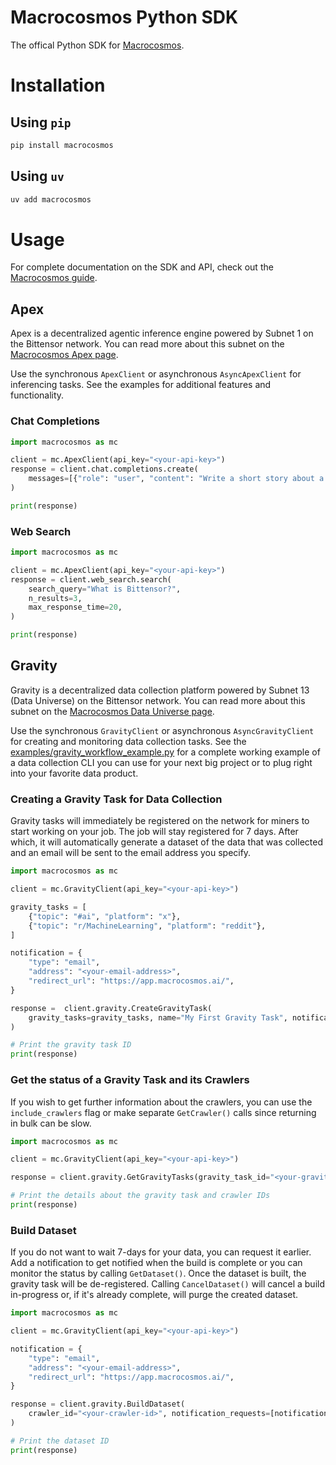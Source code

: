 # Macrocosmos Python SDK

The offical Python SDK for [Macrocosmos](https://www.macrocosmos.ai/).

# Installation

## Using `pip`
```bash
pip install macrocosmos
```

## Using `uv`
```bash
uv add macrocosmos
```

# Usage
For complete documentation on the SDK and API, check out the [Macrocosmos guide](https://guide.macrocosmos.ai/api-documentation/introduction).

## Apex
Apex is a decentralized agentic inference engine powered by Subnet 1 on the Bittensor network.  You can read more about this subnet on the [Macrocosmos Apex page](https://www.macrocosmos.ai/sn1).

Use the synchronous `ApexClient` or asynchronous `AsyncApexClient` for inferencing tasks. See the examples for additional features and functionality.

### Chat Completions
```py
import macrocosmos as mc

client = mc.ApexClient(api_key="<your-api-key>")
response = client.chat.completions.create(
    messages=[{"role": "user", "content": "Write a short story about a cosmonaut learning to paint."}],
)

print(response)
```

### Web Search
```py
import macrocosmos as mc

client = mc.ApexClient(api_key="<your-api-key>")
response = client.web_search.search(
    search_query="What is Bittensor?",
    n_results=3,
    max_response_time=20,
)

print(response)
```


## Gravity
Gravity is a decentralized data collection platform powered by Subnet 13 (Data Universe) on the Bittensor network.  You can read more about this subnet on the [Macrocosmos Data Universe page](https://www.macrocosmos.ai/sn13).

Use the synchronous `GravityClient` or asynchronous `AsyncGravityClient` for creating and monitoring data collection tasks.  See the [examples/gravity_workflow_example.py](https://github.com/macrocosm-os/macrocosmos-py/blob/main/examples/gravity_workflow_example.py) for a complete working example of a data collection CLI you can use for your next big project or to plug right into your favorite data product.

### Creating a Gravity Task for Data Collection
Gravity tasks will immediately be registered on the network for miners to start working on your job.  The job will stay registered for 7 days.  After which, it will automatically generate a dataset of the data that was collected and an email will be sent to the email address you specify.

```py
import macrocosmos as mc

client = mc.GravityClient(api_key="<your-api-key>")

gravity_tasks = [
    {"topic": "#ai", "platform": "x"},
    {"topic": "r/MachineLearning", "platform": "reddit"},
]

notification = {
    "type": "email",
    "address": "<your-email-address>",
    "redirect_url": "https://app.macrocosmos.ai/",
}

response =  client.gravity.CreateGravityTask(
    gravity_tasks=gravity_tasks, name="My First Gravity Task", notification_requests=[notification]
)

# Print the gravity task ID
print(response)
```

### Get the status of a Gravity Task and its Crawlers
If you wish to get further information about the crawlers, you can use the `include_crawlers` flag or make separate `GetCrawler()` calls since returning in bulk can be slow.

```py
import macrocosmos as mc

client = mc.GravityClient(api_key="<your-api-key>")

response = client.gravity.GetGravityTasks(gravity_task_id="<your-gravity-task-id>", include_crawlers=False)

# Print the details about the gravity task and crawler IDs
print(response)
```

### Build Dataset
If you do not want to wait 7-days for your data, you can request it earlier.  Add a notification to get notified when the build is complete or you can monitor the status by calling `GetDataset()`.  Once the dataset is built, the gravity task will be de-registered.  Calling `CancelDataset()` will cancel a build in-progress or, if it's already complete, will purge the created dataset.

```py
import macrocosmos as mc

client = mc.GravityClient(api_key="<your-api-key>")

notification = {
    "type": "email",
    "address": "<your-email-address>",
    "redirect_url": "https://app.macrocosmos.ai/",
}

response = client.gravity.BuildDataset(
    crawler_id="<your-crawler-id>", notification_requests=[notification]
)

# Print the dataset ID
print(response)
```
